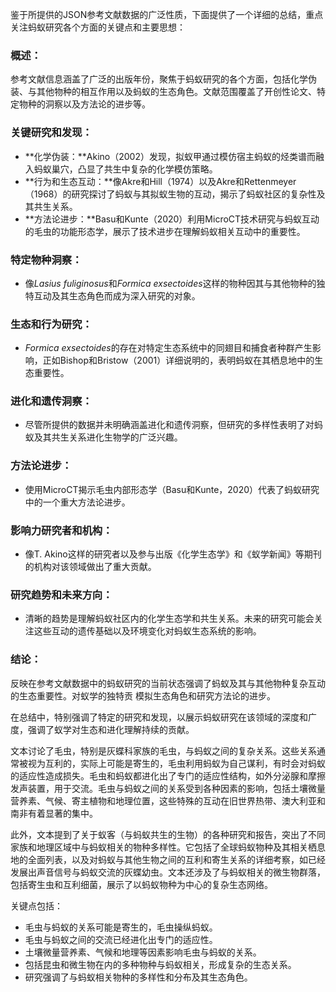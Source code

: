 鉴于所提供的JSON参考文献数据的广泛性质，下面提供了一个详细的总结，重点关注蚂蚁研究各个方面的关键点和主要思想：

### 概述：
参考文献信息涵盖了广泛的出版年份，聚焦于蚂蚁研究的各个方面，包括化学伪装、与其他物种的相互作用以及蚂蚁的生态角色。文献范围覆盖了开创性论文、特定物种的洞察以及方法论的进步等。

### 关键研究和发现：
- **化学伪装：**Akino（2002）发现，拟蚁甲通过模仿宿主蚂蚁的烃类谱而融入蚂蚁巢穴，凸显了共生中复杂的化学模仿策略。
- **行为和生态互动：**像Akre和Hill（1974）以及Akre和Rettenmeyer（1968）的研究探讨了蚂蚁与其拟蚁生物的互动，揭示了蚂蚁社区的复杂性及其共生关系。
- **方法论进步：**Basu和Kunte（2020）利用MicroCT技术研究与蚂蚁互动的毛虫的功能形态学，展示了技术进步在理解蚂蚁相关互动中的重要性。

### 特定物种洞察：
- 像*Lasius fuliginosus*和*Formica exsectoides*这样的物种因其与其他物种的独特互动及其生态角色而成为深入研究的对象。

### 生态和行为研究：
- *Formica exsectoides*的存在对特定生态系统中的同翅目和捕食者种群产生影响，正如Bishop和Bristow（2001）详细说明的，表明蚂蚁在其栖息地中的生态重要性。

### 进化和遗传洞察：
- 尽管所提供的数据并未明确涵盖进化和遗传洞察，但研究的多样性表明了对蚂蚁及其共生关系进化生物学的广泛兴趣。

### 方法论进步：
- 使用MicroCT揭示毛虫内部形态学（Basu和Kunte，2020）代表了蚂蚁研究中的一个重大方法论进步。

### 影响力研究者和机构：
- 像T. Akino这样的研究者以及参与出版《化学生态学》和《蚁学新闻》等期刊的机构对该领域做出了重大贡献。

### 研究趋势和未来方向：
- 清晰的趋势是理解蚂蚁社区内的化学生态学和共生关系。未来的研究可能会关注这些互动的遗传基础以及环境变化对蚂蚁生态系统的影响。

### 结论：
反映在参考文献数据中的蚂蚁研究的当前状态强调了蚂蚁及其与其他物种复杂互动的生态重要性。对蚁学的独特贡
模拟生态角色和研究方法论的进步。

在总结中，特别强调了特定的研究和发现，以展示蚂蚁研究在该领域的深度和广度，强调了蚁学对生态和进化理解持续的贡献。

文本讨论了毛虫，特别是灰蝶科家族的毛虫，与蚂蚁之间的复杂关系。这些关系通常被视为互利的，实际上可能是寄生的，毛虫利用蚂蚁为自己谋利，有时会对蚂蚁的适应性造成损失。毛虫和蚂蚁都进化出了专门的适应性结构，如外分泌腺和摩擦发声装置，用于交流。毛虫与蚂蚁之间的关系受到各种因素的影响，包括土壤微量营养素、气候、寄主植物和地理位置，这些特殊的互动在旧世界热带、澳大利亚和南非有着显著的集中。

此外，文本提到了关于蚁客（与蚂蚁共生的生物）的各种研究和报告，突出了不同家族和地理区域中与蚂蚁相关的物种多样性。它包括了全球蚂蚁物种及其相关栖息地的全面列表，以及对蚂蚁与其他生物之间的互利和寄生关系的详细考察，如已经发展出声音信号与蚂蚁交流的灰蝶幼虫。文本还涉及了与蚂蚁相关的微生物群落，包括寄生虫和互利细菌，展示了以蚂蚁物种为中心的复杂生态网络。

关键点包括：
- 毛虫与蚂蚁的关系可能是寄生的，毛虫操纵蚂蚁。
- 毛虫与蚂蚁之间的交流已经进化出专门的适应性。
- 土壤微量营养素、气候和地理等因素影响毛虫与蚂蚁的关系。
- 包括昆虫和微生物在内的多种物种与蚂蚁相关，形成复杂的生态关系。
- 研究强调了与蚂蚁相关物种的多样性和分布及其生态角色。
